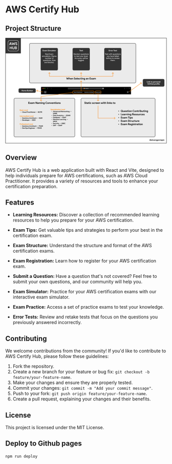 # AWS Certify Hub

## Project Structure
![Project structure](./src/assets/images/preject_overview.png)

## Overview
AWS Certify Hub is a web application built with React and Vite, designed to help individuals prepare for AWS certifications, such as AWS Cloud Practitioner. It provides a variety of resources and tools to enhance your certification preparation.

## Features

- **Learning Resources:** Discover a collection of recommended learning resources to help you prepare for your AWS certification.

- **Exam Tips:** Get valuable tips and strategies to perform your best in the certification exam.

- **Exam Structure:** Understand the structure and format of the AWS certification exams.

- **Exam Registration:** Learn how to register for your AWS certification exam.

- **Submit a Question:** Have a question that's not covered? Feel free to submit your own questions, and our community will help you.

- **Exam Simulator:** Practice for your AWS certification exams with our interactive exam simulator.

- **Exam Practice:** Access a set of practice exams to test your knowledge.

- **Error Tests:** Review and retake tests that focus on the questions you previously answered incorrectly.


## Contributing

We welcome contributions from the community! If you'd like to contribute to AWS Certify Hub, please follow these guidelines:

1. Fork the repository.
2. Create a new branch for your feature or bug fix: `git checkout -b feature/your-feature-name`.
3. Make your changes and ensure they are properly tested.
4. Commit your changes: `git commit -m "Add your commit message"`.
5. Push to your fork: `git push origin feature/your-feature-name`.
6. Create a pull request, explaining your changes and their benefits.

## License

This project is licensed under the MIT License.

## Deploy to Github pages
`npm run deploy`